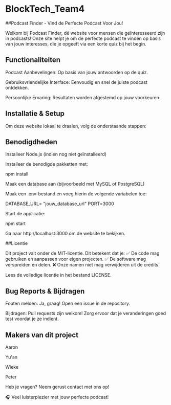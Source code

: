 # BlockTech_Team4

##Podcast Finder - Vind de Perfecte Podcast Voor Jou!

Welkom bij Podcast Finder, dé website voor mensen die geïnteresseerd zijn in podcasts! Onze site helpt je om de perfecte podcast te vinden op basis van jouw interesses, die je opgeeft via een korte quiz bij het begin.

## Functionaliteiten

Podcast Aanbevelingen: Op basis van jouw antwoorden op de quiz.

Gebruiksvriendelijke Interface: Eenvoudig en snel de juiste podcast ontdekken.

Persoonlijke Ervaring: Resultaten worden afgestemd op jouw voorkeuren.

## Installatie & Setup

Om deze website lokaal te draaien, volg de onderstaande stappen:

## Benodigdheden

Installeer Node.js (indien nog niet geïnstalleerd)

Installeer de benodigde pakketten met:

npm install

Maak een database aan (bijvoorbeeld met MySQL of PostgreSQL)

Maak een .env-bestand en voeg hierin de volgende variabelen toe:

DATABASE_URL= "jouw_database_url"
PORT=3000

Start de applicatie:

npm start

Ga naar http://localhost:3000 om de website te bekijken.

##Licentie

Dit project valt onder de MIT-licentie. Dit betekent dat je:
✅ De code mag gebruiken en aanpassen voor eigen projecten.
✅ De software mag verspreiden en delen.
❌ Onze namen niet mag verwijderen uit de credits.

Lees de volledige licentie in het bestand LICENSE.

## Bug Reports & Bijdragen

Fouten melden: Ja, graag! Open een issue in de repository.

Bijdragen: Pull requests zijn welkom! Zorg ervoor dat je veranderingen goed test voordat je ze indient.

## Makers van dit project

Aaron

Yu'an

Wieke

Peter

Heb je vragen? Neem gerust contact met ons op!

🎧 Veel luisterplezier met jouw perfecte podcast!


